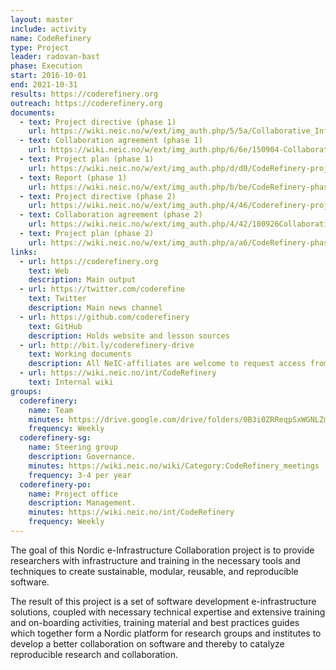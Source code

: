 ```yaml
---
layout: master
include: activity
name: CodeRefinery
type: Project
leader: radovan-bast
phase: Execution
start: 2016-10-01
end: 2021-10-31
results: https://coderefinery.org
outreach: https://coderefinery.org
documents:
  - text: Project directive (phase 1)
    url: https://wiki.neic.no/w/ext/img_auth.php/5/5a/Collaborative_Infrastructure_for_Scientific_Software_Project_directive.doc
  - text: Collaboration agreement (phase 1)
    url: https://wiki.neic.no/w/ext/img_auth.php/6/6e/150904-Collaborative_Infrastructure_for_Scientific_Software_Collaboration_Agreement.pdf
  - text: Project plan (phase 1)
    url: https://wiki.neic.no/w/ext/img_auth.php/d/d0/CodeRefinery-project-plan-v1.0.pdf
  - text: Report (phase 1)
    url: https://wiki.neic.no/w/ext/img_auth.php/b/be/CodeRefinery-phase1-report.pdf
  - text: Project directive (phase 2)
    url: https://wiki.neic.no/w/ext/img_auth.php/4/46/Coderefinery-project-directive-phase-2.pdf
  - text: Collaboration agreement (phase 2)
    url: https://wiki.neic.no/w/ext/img_auth.php/4/42/180926Collaboration_Agreement_for_CodeRefinery2_clean.pdf
  - text: Project plan (phase 2)
    url: https://wiki.neic.no/w/ext/img_auth.php/a/a6/CodeRefinery-phase-2-project-plan-v1.0.pdf
links:
  - url: https://coderefinery.org
    text: Web
    description: Main output
  - url: https://twitter.com/coderefine
    text: Twitter
    description: Main news channel
  - url: https://github.com/coderefinery
    text: GitHub
    description: Holds website and lesson sources
  - url: http://bit.ly/coderefinery-drive
    text: Working documents
    description: All NeIC-affiliates are welcome to request access from project lead
  - url: https://wiki.neic.no/int/CodeRefinery
    text: Internal wiki
groups:
  coderefinery:
    name: Team
    minutes: https://drive.google.com/drive/folders/0B3i0ZRReqpSxWGNLZmN4RmYzNUk
    frequency: Weekly
  coderefinery-sg:
    name: Steering group
    description: Governance.
    minutes: https://wiki.neic.no/wiki/Category:CodeRefinery_meetings
    frequency: 3-4 per year
  coderefinery-po:
    name: Project office
    description: Management.
    minutes: https://wiki.neic.no/int/CodeRefinery
    frequency: Weekly
---
```


The goal of this Nordic e-Infrastructure Collaboration project is to provide
researchers with infrastructure and training in the necessary tools and
techniques to create sustainable, modular, reusable, and reproducible software.

The result of this project is a set of software development e-infrastructure
solutions, coupled with necessary technical expertise and extensive training and
on-boarding activities, training material and best practices guides which
together form a Nordic platform for research groups and institutes to develop a
better collaboration on software and thereby to catalyze reproducible research
and collaboration.

